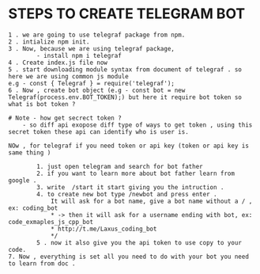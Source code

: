 # STEPS TO CREATE TELEGRAM BOT

    1 . we are going to use telegraf package from npm.
    2 . intialize npm init.
    3 . Now, because we are using telegraf package, 
            - install npm i telegraf
    4 . Create index.js file now 
    5 . start downloading module syntax from document of telegraf . so here we are using common js module 
    e.g - const { Telegraf } = require('telegraf');
    6 . Now , create bot object (e.g - const bot = new Telegraf(process.env.BOT_TOKEN);) but here it require bot token so what is bot token ?

    # Note - how get secrect token ?  
        - so diff api exopose diff type of ways to get token , using this secret token these api can identify who is user is.

    NOw , for telegraf if you need token or api key (token or api key is same thing )

            1. just open telegram and search for bot father 
            2. if you want to learn more about bot father learn from google . 
            3. write  /start it start giving you the intruction .
            4. to create new bot type /newbot and press enter . 
                It will ask for a bot name, give a bot name without a / , ex: coding_bot
                * -> then it will ask for a username ending with bot, ex: code_exmaples_js_cpp_bot
                * http://t.me/Laxus_coding_bot
                */
            5 . now it also give you the api token to use copy to your code.
    7. Now , everything is set all you need to do with your bot you need to learn from doc .
